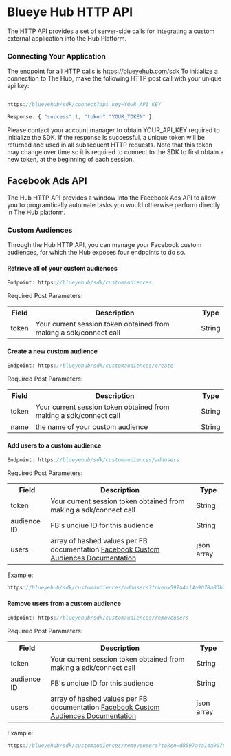 # Blueye Hub HTTP API

The HTTP API provides a set of server-side calls for integrating a custom external application into the Hub Platform.


### Connecting Your Application

The endpoint for all HTTP calls is https://blueyehub.com/sdk
To initialize a connection to The Hub, make the following HTTP post call with your unique api key:

```javascript

https://blueyehub/sdk/connect?api_key=YOUR_API_KEY

Response: { "success":1, "token":"YOUR_TOKEN" }

```

Please contact your account manager to obtain YOUR_API_KEY required to initialize the SDK. 
If the response is successful, a unique token will be returned and used in all subsequent HTTP requests. Note that this token may change over time so it is required to connect to the SDK to first obtain a new token, at the beginning of each session.

## Facebook Ads API

The Hub HTTP API provides a window into the Facebook Ads API to allow you to programtically automate tasks you would otherwise perform directly in The Hub platform.

### Custom Audiences

Through the Hub HTTP API, you can manage your Facebook custom audiences, for which the Hub exposes four endpoints to do so.

#### Retrieve all of your custom audiences
```javascript
Endpoint: https://blueyehub/sdk/customaudiences
```
Required Post Parameters:
<table>
<tr>
<th>Field</th>
<th>Description</th>
<th>Type</th>
</tr>
<tr>
<td>token</td>
<td>Your current session token obtained from making a sdk/connect call</td>
<td>String</td>
</tr>
</table>

#### Create a new custom audience
```javascript
Endpoint: https://blueyehub/sdk/customaudiences/create
```
Required Post Parameters:
<table>
<tr>
<th>Field</th>
<th>Description</th>
<th>Type</th>
</tr>
<tr>
<td>token</td>
<td>Your current session token obtained from making a sdk/connect call</td>
<td>String</td>
</tr>
<tr>
<td>name</td>
<td>the name of your custom audience</td>
<td>String</td>
</tr>
</table>

#### Add users to a custom audience
```javascript
Endpoint: https://blueyehub/sdk/customaudiences/addusers
```
Required Post Parameters:
<table>
<tr>
<th>Field</th>
<th>Description</th>
<th>Type</th>
</tr>
<tr>
<td>token</td>
<td>Your current session token obtained from making a sdk/connect call</td>
<td>String</td>
</tr>
<tr>
<td>audience ID</td>
<td>FB's unqiue ID for this audience</td>
<td>String</td>
</tr>
<tr>
<td>users</td>
<td>array of hashed values per FB documentation <a href="https://developers.facebook.com/docs/reference/ads-api/custom-audience-targeting" target="_blank">Facebook Custom Audiences Documentation</a></td>
<td>json array</td>
</tr>
</table>

Example:
```javascript
https://blueyehub/sdk/customaudiences/addusers?token=597a4a14a9078a83b7e7c17e&audience_id=9914146538248&users=[{ "email_hash":"SHA256_email_hash_1" }, { "email_hash":"SHA256_email_hash_2" }]
```

#### Remove users from a custom audience
```javascript
Endpoint: https://blueyehub/sdk/customaudiences/removeusers
```
Required Post Parameters:
<table>
<tr>
<th>Field</th>
<th>Description</th>
<th>Type</th>
</tr>
<tr>
<td>token</td>
<td>Your current session token obtained from making a sdk/connect call</td>
<td>String</td>
</tr>
<tr>
<td>audience ID</td>
<td>FB's unqiue ID for this audience</td>
<td>String</td>
</tr>
<tr>
<td>users</td>
<td>array of hashed values per FB documentation <a href="https://developers.facebook.com/docs/reference/ads-api/custom-audience-targeting" target="_blank">Facebook Custom Audiences Documentation</a></td>
<td>json array</td>
</tr>
</table>

Example:
```javascript
https://blueyehub/sdk/customaudiences/removeusers?token=d8597a4a14a9078a83b7e7c17e&audience_id=9914146538248&users=[{ "email_hash":"SHA256_email_hash_1" }, { "email_hash":"SHA256_email_hash_2" }]
```

